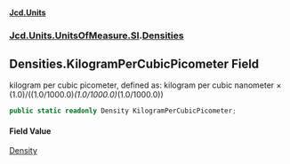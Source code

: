 #### [Jcd.Units](index.md 'index')
### [Jcd.Units.UnitsOfMeasure.SI](Jcd.Units.UnitsOfMeasure.SI.md 'Jcd.Units.UnitsOfMeasure.SI').[Densities](Densities.md 'Jcd.Units.UnitsOfMeasure.SI.Densities')

## Densities.KilogramPerCubicPicometer Field

kilogram per cubic picometer, defined as: kilogram per cubic nanometer × (1.0)/((1.0/1000.0)*(1.0/1000.0)*(1.0/1000.0))

```csharp
public static readonly Density KilogramPerCubicPicometer;
```

#### Field Value
[Density](Density.md 'Jcd.Units.UnitTypes.Density')